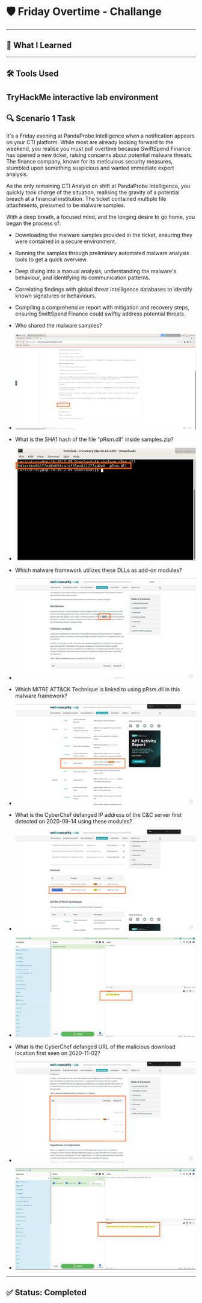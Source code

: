 # 🛡️ Friday Overtime - Challange
---
## 🧠 What I Learned
---
## 🛠️ Tools Used
TryHackMe interactive lab environment
---
## 🔍 Scenario 1 Task 

It's a Friday evening at PandaProbe Intelligence when a notification appears on your CTI platform. While most are already looking forward to the weekend, you realise you must pull overtime because SwiftSpend Finance has opened a new ticket, raising concerns about potential malware threats. The finance company, known for its meticulous security measures, stumbled upon something suspicious and wanted immediate expert analysis.

As the only remaining CTI Analyst on shift at PandaProbe Intelligence, you quickly took charge of the situation, realising the gravity of a potential breach at a financial institution. The ticket contained multiple file attachments, presumed to be malware samples.

With a deep breath, a focused mind, and the longing desire to go home, you began the process of:

- Downloading the malware samples provided in the ticket, ensuring they were contained in a secure environment.
- Running the samples through preliminary automated malware analysis tools to get a quick overview.
- Deep diving into a manual analysis, understanding the malware's behaviour, and identifying its communication patterns.
- Correlating findings with global threat intelligence databases to identify known signatures or behaviours.
- Compiling a comprehensive report with mitigation and recovery steps, ensuring SwiftSpend Finance could swiftly address potential threats.

- Who shared the malware samples?
- ![Friday Test Answer](../images/FridayOvertime/FridayOvertime-task-1.png)
- What is the SHA1 hash of the file "pRsm.dll" inside samples.zip?
- ![Friday Test Answer](../images/FridayOvertime/FridayOvertime-task-2.png)
- Which malware framework utilizes these DLLs as add-on modules?
- ![Friday Test Answer](../images/FridayOvertime/FridayOvertime-task-3.png)
- Which MITRE ATT&CK Technique is linked to using pRsm.dll in this malware framework?
- ![Friday Test Answer](../images/FridayOvertime/FridayOvertime-task-4.png)
- What is the CyberChef defanged IP address of the C&C server first detected on 2020-09-14 using these modules?
- ![Friday Test Answer](../images/FridayOvertime/FridayOvertime-task-7.png)
- ![Friday Test Answer](../images/FridayOvertime/FridayOvertime-task-8.png)
- What is the CyberChef defanged URL of the malicious download location first seen on 2020-11-02?
- ![Friday Test Answer](../images/FridayOvertime/FridayOvertime-task-5.png)
- ![Friday Test Answer](../images/FridayOvertime/FridayOvertime-task-6.png)

---
## ✅ Status: Completed

